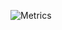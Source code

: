 ![Metrics](https://metrics.lecoq.io/ketphan02?template=classic&repositories.forks=true&isocalendar=1&followup=1&people=1&projects=1&achievements=1&notable=1&discussions=1&lines=1&repositories=1&repositories=100&repositories.batch=100&repositories.forks=true&repositories.affiliations=owner&isocalendar.duration=full-year&followup.sections=repositories&followup.indepth=true&people.limit=24&people.identicons=true&people.identicons.hide=true&people.size=28&people.types=followers%2C%20following&people.thanks=roxnguyen1612&people.shuffle=true&projects.limit=4&projects.descriptions=false&achievements.threshold=B&achievements.secrets=true&achievements.display=detailed&achievements.limit=0&notable.from=organization&notable.repositories=false&notable.indepth=true&notable.types=commit&discussions.categories=true&discussions.categories.limit=0&config.timezone=Asia%2FSaigon&config.twemoji=true&config.octicon=true&config.display=columns)
